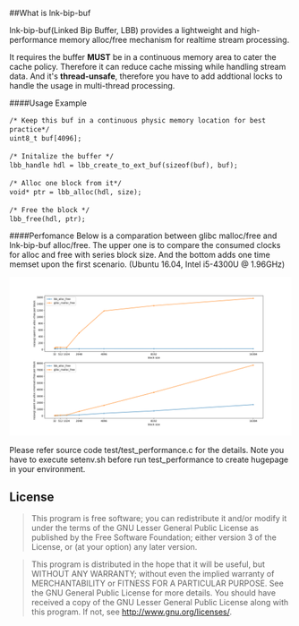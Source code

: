 ##What is lnk-bip-buf

lnk-bip-buf(Linked Bip Buffer, LBB) provides a lightweight and high-performance memory alloc/free mechanism for realtime stream processing. 

It requires the buffer **MUST** be in a continuous memory area to cater the cache policy.  Therefore it can reduce cache missing while handling stream data. And it's **thread-unsafe**, therefore you have to add addtional locks to handle the usage in multi-thread processing.

####Usage Example

	/* Keep this buf in a continuous physic memory location for best practice*/ 
	uint8_t buf[4096];

	/* Initalize the buffer */
	lbb_handle hdl = lbb_create_to_ext_buf(sizeof(buf), buf);

	/* Alloc one block from it*/
	void* ptr = lbb_alloc(hdl, size);

	/* Free the block */
	lbb_free(hdl, ptr);

####Perfomance 
Below is a comparation between glibc malloc/free and lnk-bip-buf alloc/free. The upper one is to compare the consumed clocks for alloc and free with series block size. And the bottom adds one time memset upon the first scenario. (Ubuntu 16.04, Intel i5-4300U @ 1.96GHz)

![](./doc/performance.png)

Please refer source code test/test_performance.c for the details. Note you have to execute setenv.sh before run test_performance to create hugepage in your environment.
 

## License
>This program is free software; you can redistribute it and/or modify it under
the terms of the GNU Lesser General Public License as published by the Free
Software Foundation; either version 3 of the License, or (at your option) any
later version.    

>This program is distributed in the hope that it will be useful, but WITHOUT ANY
WARRANTY; without even the implied warranty of MERCHANTABILITY or FITNESS
FOR A PARTICULAR PURPOSE. See the GNU General Public License for more details.
You should have received a copy of the GNU Lesser General Public License along
with this program. If not, see <http://www.gnu.org/licenses/>.
